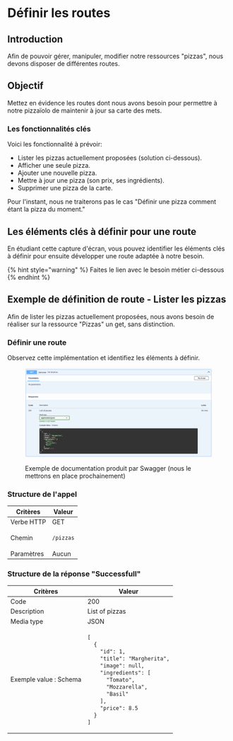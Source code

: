 # Définir les routes

## Introduction

Afin de pouvoir gérer, manipuler, modifier notre ressources "pizzas", nous devons disposer de différentes routes.

## Objectif

Mettez en évidence les routes dont nous avons besoin pour permettre à notre pizzaïolo de maintenir à jour sa carte des mets.

### Les fonctionnalités clés

Voici les fonctionnalité à prévoir:

* Lister les pizzas actuellement proposées (solution ci-dessous).
* Afficher une seule pizza.
* Ajouter une nouvelle pizza.
* Mettre à jour une pizza (son prix, ses ingrédients).
* Supprimer une pizza de la carte.

Pour l'instant, nous ne traiterons pas le cas "Définir une pizza comment étant la pizza du moment."

## Les éléments clés à définir pour une route

En étudiant cette capture d'écran, vous pouvez identifier les éléments clés à définir pour ensuite développer une route adaptée à notre besoin.

{% hint style="warning" %}
Faites le lien avec le besoin métier ci-dessous
{% endhint %}

## Exemple de définition de route - Lister les pizzas

Afin de lister les pizzas actuellement proposées, nous avons besoin de réaliser sur la ressource "Pizzas" un get, sans distinction.

### Définir une route

Observez cette implémentation et identifiez les éléments à définir.

<figure><img src="../../../../.gitbook/assets/image (13).png" alt=""><figcaption><p>Exemple de documentation produit par Swagger (nous le mettrons en place prochainement)</p></figcaption></figure>

### Structure de l'appel

<table><thead><tr><th>Critères</th><th>Valeur</th></tr></thead><tbody><tr><td>Verbe HTTP</td><td>GET</td></tr><tr><td>Chemin</td><td><pre><code>/pizzas
</code></pre></td></tr><tr><td>Paramètres</td><td>Aucun</td></tr></tbody></table>

### Structure de la réponse "Successfull"

<table><thead><tr><th>Critères</th><th>Valeur</th></tr></thead><tbody><tr><td>Code</td><td>200</td></tr><tr><td>Description</td><td>List of pizzas</td></tr><tr><td>Media type</td><td>JSON</td></tr><tr><td>Exemple value : Schema</td><td><pre class="language-json"><code class="lang-json">[
  {
    "id": 1,
    "title": "Margherita",
    "image": null,
    "ingredients": [
      "Tomato",
      "Mozzarella",
      "Basil"
    ],
    "price": 8.5
  }
]
</code></pre></td></tr></tbody></table>
